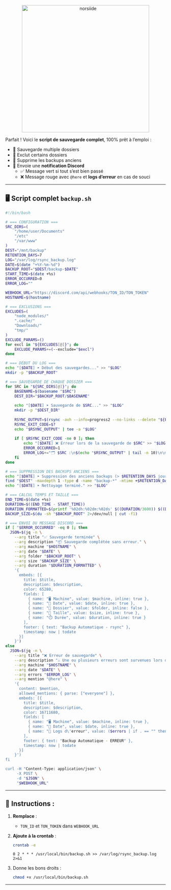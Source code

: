 <p align="center"><img src="https://wiki.debian.org/FrontPage?action=AttachFile&do=get&target=11-bullseye-wiki-banner-04.png" width="400" alt="norsiide"></p>

Parfait ! Voici le **script de sauvegarde complet**, 100% prêt à l’emploi :  
- 🔁 Sauvegarde multiple dossiers
- 📂 Exclut certains dossiers
- 🧹 Supprime les backups anciens
- 🧨 Envoie une **notification Discord**
  - ✅ Message vert si tout s’est bien passé
  - ❌ Message rouge avec `@here` et **logs d’erreur** en cas de souci

---

## 🖥️ Script complet `backup.sh`

```bash
#!/bin/bash

# === CONFIGURATION ===
SRC_DIRS=(
    "/home/user/Documents"
    "/etc"
    "/var/www"
)
DEST="/mnt/backup"
RETENTION_DAYS=7
LOG="/var/log/rsync_backup.log"
DATE=$(date "+%Y-%m-%d")
BACKUP_ROOT="$DEST/backup-$DATE"
START_TIME=$(date +%s)
ERROR_OCCURRED=0
ERROR_LOG=""

WEBHOOK_URL="https://discord.com/api/webhooks/TON_ID/TON_TOKEN"
HOSTNAME=$(hostname)

# === EXCLUSIONS ===
EXCLUDES=(
    "node_modules/"
    ".cache/"
    "Downloads/"
    "tmp/"
)
EXCLUDE_PARAMS=()
for excl in "${EXCLUDES[@]}"; do
    EXCLUDE_PARAMS+=(--exclude="$excl")
done

# === DÉBUT DU LOG ===
echo "[$DATE] ➤ Début des sauvegardes..." >> "$LOG"
mkdir -p "$BACKUP_ROOT"

# === SAUVEGARDE DE CHAQUE DOSSIER ===
for SRC in "${SRC_DIRS[@]}"; do
    BASENAME=$(basename "$SRC")
    DEST_DIR="$BACKUP_ROOT/$BASENAME"
    
    echo "[$DATE] ➤ Sauvegarde de $SRC..." >> "$LOG"
    mkdir -p "$DEST_DIR"
    
    RSYNC_OUTPUT=$(rsync -avh --info=progress2 --no-links --delete "${EXCLUDE_PARAMS[@]}" "$SRC/" "$DEST_DIR" 2>&1)
    RSYNC_EXIT_CODE=$?
    echo "$RSYNC_OUTPUT" | tee -a "$LOG"
    
    if [ $RSYNC_EXIT_CODE -ne 0 ]; then
        echo "[$DATE] ❌ Erreur lors de la sauvegarde de $SRC" >> "$LOG"
        ERROR_OCCURRED=1
        ERROR_LOG+="🗂️ $SRC :\n$(echo "$RSYNC_OUTPUT" | tail -n 10)\n\n"
    fi
done

# === SUPPRESSION DES BACKUPS ANCIENS ===
echo "[$DATE] ➤ Suppression des anciens backups (> $RETENTION_DAYS jours)" >> "$LOG"
find "$DEST" -maxdepth 1 -type d -name "backup-*" -mtime +$RETENTION_DAYS -exec rm -rf {} \;
echo "[$DATE] ➤ Nettoyage terminé." >> "$LOG"

# === CALCUL TEMPS ET TAILLE ===
END_TIME=$(date +%s)
DURATION=$((END_TIME - START_TIME))
DURATION_FORMATTED=$(printf '%02dh:%02dm:%02ds' $((DURATION/3600)) $((DURATION%3600/60)) $((DURATION%60)))
BACKUP_SIZE=$(du -sh "$BACKUP_ROOT" 2>/dev/null | cut -f1)

# === ENVOI DU MESSAGE DISCORD ===
if [ "$ERROR_OCCURRED" -eq 0 ]; then
  JSON=$(jq -n \
    --arg title "✅ Sauvegarde terminée" \
    --arg description "📦 Sauvegarde complétée sans erreur." \
    --arg machine "$HOSTNAME" \
    --arg date "$DATE" \
    --arg folder "$BACKUP_ROOT" \
    --arg size "$BACKUP_SIZE" \
    --arg duration "$DURATION_FORMATTED" \
    '{
      embeds: [{
        title: $title,
        description: $description,
        color: 65280,
        fields: [
          { name: "🖥️ Machine", value: $machine, inline: true },
          { name: "📅 Date", value: $date, inline: true },
          { name: "📁 Dossier", value: $folder, inline: false },
          { name: "💾 Taille", value: $size, inline: true },
          { name: "⏱️ Durée", value: $duration, inline: true }
        ],
        footer: { text: "Backup Automatique - rsync" },
        timestamp: now | todate
      }]
    }')
else
  JSON=$(jq -n \
    --arg title "❌ Erreur de sauvegarde" \
    --arg description "⚠️ Une ou plusieurs erreurs sont survenues lors du backup." \
    --arg machine "$HOSTNAME" \
    --arg date "$DATE" \
    --arg errors "$ERROR_LOG" \
    --arg mention "@here" \
    '{
      content: $mention,
      allowed_mentions: { parse: ["everyone"] },
      embeds: [{
        title: $title,
        description: $description,
        color: 16711680,
        fields: [
          { name: "🖥️ Machine", value: $machine, inline: true },
          { name: "📅 Date", value: $date, inline: true },
          { name: "🧨 Logs d\'erreur", value: ($errors | if . == "" then "Aucun détail." else . end), inline: false }
        ],
        footer: { text: "Backup Automatique - ERREUR" },
        timestamp: now | todate
      }]
    }')
fi

curl -H "Content-Type: application/json" \
     -X POST \
     -d "$JSON" \
     "$WEBHOOK_URL"
```

---

## 📌 Instructions :

1. **Remplace** :
   - `TON_ID` et `TON_TOKEN` dans `WEBHOOK_URL`
2. **Ajoute à la crontab** :
   ```bash
   crontab -e
   ```
   ```cron
   0 2 * * * /usr/local/bin/backup.sh >> /var/log/rsync_backup.log 2>&1
   ```

3. Donne les bons droits :
   ```bash
   chmod +x /usr/local/bin/backup.sh
   ```

---